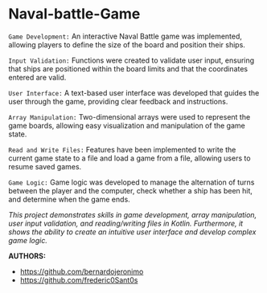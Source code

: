 # Naval-battle-Game
```Game Development:```
 An interactive Naval Battle game was implemented, allowing players to define the size of the board and position their ships.
 
```Input Validation:```
 Functions were created to validate user input, ensuring that ships are positioned within the board limits and that the coordinates entered are valid.

```User Interface:```
 A text-based user interface was developed that guides the user through the game, providing clear feedback and instructions.
 
```Array Manipulation:```
Two-dimensional arrays were used to represent the game boards, allowing easy visualization and manipulation of the game state.

```Read and Write Files:```
Features have been implemented to write the current game state to a file and load a game from a file, allowing users to resume saved games.

```Game Logic:```
 Game logic was developed to manage the alternation of turns between the player and the computer, check whether a ship has been hit, and determine when the game ends.
 
_This project demonstrates skills in game development, array manipulation, user input validation, and reading/writing files in Kotlin. Furthermore, it shows the ability to create an intuitive user interface and develop complex game logic._

**AUTHORS:**
- https://github.com/bernardojeronimo
- https://github.com/frederic0Sant0s
